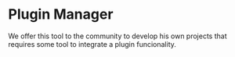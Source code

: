 # Plugin Manager
We offer this tool to the community to develop his own projects that requires some tool to integrate a plugin funcionality.
